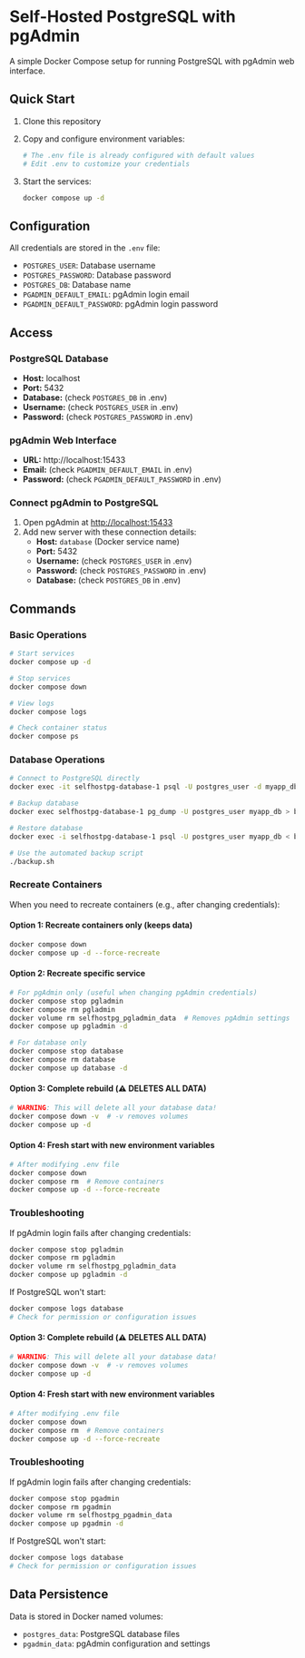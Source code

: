 # Self-Hosted PostgreSQL with pgAdmin

A simple Docker Compose setup for running PostgreSQL with pgAdmin web interface.

## Quick Start

1. Clone this repository
2. Copy and configure environment variables:

   ```bash
   # The .env file is already configured with default values
   # Edit .env to customize your credentials
   ```

3. Start the services:

   ```bash
   docker compose up -d
   ```

## Configuration

All credentials are stored in the `.env` file:
- `POSTGRES_USER`: Database username
- `POSTGRES_PASSWORD`: Database password  
- `POSTGRES_DB`: Database name
- `PGADMIN_DEFAULT_EMAIL`: pgAdmin login email
- `PGADMIN_DEFAULT_PASSWORD`: pgAdmin login password

## Access

### PostgreSQL Database
- **Host:** localhost
- **Port:** 5432
- **Database:** (check `POSTGRES_DB` in .env)
- **Username:** (check `POSTGRES_USER` in .env)
- **Password:** (check `POSTGRES_PASSWORD` in .env)

### pgAdmin Web Interface
- **URL:** http://localhost:15433
- **Email:** (check `PGADMIN_DEFAULT_EMAIL` in .env)
- **Password:** (check `PGADMIN_DEFAULT_PASSWORD` in .env)

### Connect pgAdmin to PostgreSQL

1. Open pgAdmin at <http://localhost:15433>
2. Add new server with these connection details:
   - **Host:** `database` (Docker service name)
   - **Port:** 5432
   - **Username:** (check `POSTGRES_USER` in .env)
   - **Password:** (check `POSTGRES_PASSWORD` in .env)
   - **Database:** (check `POSTGRES_DB` in .env)

## Commands

### Basic Operations
```bash
# Start services
docker compose up -d

# Stop services
docker compose down

# View logs
docker compose logs

# Check container status
docker compose ps
```

### Database Operations
```bash
# Connect to PostgreSQL directly
docker exec -it selfhostpg-database-1 psql -U postgres_user -d myapp_db

# Backup database
docker exec selfhostpg-database-1 pg_dump -U postgres_user myapp_db > backup.sql

# Restore database
docker exec -i selfhostpg-database-1 psql -U postgres_user myapp_db < backup.sql

# Use the automated backup script
./backup.sh
```

### Recreate Containers

When you need to recreate containers (e.g., after changing credentials):

#### Option 1: Recreate containers only (keeps data)
```bash
docker compose down
docker compose up -d --force-recreate
```

#### Option 2: Recreate specific service

```bash
# For pgAdmin only (useful when changing pgAdmin credentials)
docker compose stop pgladmin
docker compose rm pgladmin
docker volume rm selfhostpg_pgladmin_data  # Removes pgAdmin settings
docker compose up pgladmin -d

# For database only
docker compose stop database
docker compose rm database
docker compose up database -d
```

#### Option 3: Complete rebuild (⚠️ DELETES ALL DATA)

```bash
# WARNING: This will delete all your database data!
docker compose down -v  # -v removes volumes
docker compose up -d
```

#### Option 4: Fresh start with new environment variables

```bash
# After modifying .env file
docker compose down
docker compose rm  # Remove containers
docker compose up -d --force-recreate
```

### Troubleshooting

If pgAdmin login fails after changing credentials:
```bash
docker compose stop pgladmin
docker compose rm pgladmin
docker volume rm selfhostpg_pgladmin_data
docker compose up pgladmin -d
```

If PostgreSQL won't start:
```bash
docker compose logs database
# Check for permission or configuration issues
```

#### Option 3: Complete rebuild (⚠️ DELETES ALL DATA)

```bash
# WARNING: This will delete all your database data!
docker compose down -v  # -v removes volumes
docker compose up -d
```

#### Option 4: Fresh start with new environment variables
```bash
# After modifying .env file
docker compose down
docker compose rm  # Remove containers
docker compose up -d --force-recreate
```

### Troubleshooting

If pgAdmin login fails after changing credentials:
```bash
docker compose stop pgadmin
docker compose rm pgadmin
docker volume rm selfhostpg_pgadmin_data
docker compose up pgadmin -d
```

If PostgreSQL won't start:
```bash
docker compose logs database
# Check for permission or configuration issues
```

## Data Persistence

Data is stored in Docker named volumes:

- `postgres_data`: PostgreSQL database files
- `pgadmin_data`: pgAdmin configuration and settings
